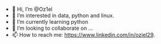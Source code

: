 - 👋 Hi, I’m @Oz1el
- 👀 I’m interested in data, python and linux.
- 🌱 I’m currently learning python
- 💞️ I’m looking to collaborate on ...
- 📫 How to reach me: https://www.linkedin.com/in/oziel29.

<!---
Oz1el/Oz1el is a ✨ special ✨ repository because its `README.md` (this file) appears on your GitHub profile.
You can click the Preview link to take a look at your changes.
--->
